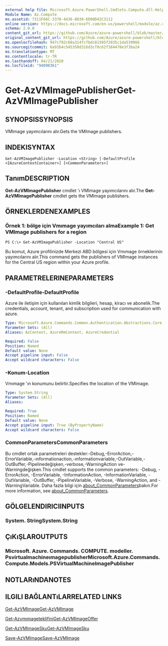 ```yaml
---
external help file: Microsoft.Azure.PowerShell.Cmdlets.Compute.dll-Help.xml
Module Name: Az.Compute
ms.assetid: 7311F66C-3370-4436-8030-6D98D42C3112
online version: https://docs.microsoft.com/en-us/powershell/module/az.compute/get-azvmimagepublisher
schema: 2.0.0
content_git_url: https://github.com/Azure/azure-powershell/blob/master/src/Compute/Compute/help/Get-AzVMImagePublisher.md
original_content_git_url: https://github.com/Azure/azure-powershell/blob/master/src/Compute/Compute/help/Get-AzVMImagePublisher.md
ms.openlocfilehash: 947c792c68a314fcfbdc81595f2035c1da539966
ms.sourcegitcommit: 6a91b4c545350d316d3cf8c62f384478e3f3ba24
ms.translationtype: MT
ms.contentlocale: tr-TR
ms.lasthandoff: 04/21/2020
ms.locfileid: "94098361"
---
```

# <span data-ttu-id="609c6-101">Get-AzVMImagePublisher</span><span class="sxs-lookup"><span data-stu-id="609c6-101">Get-AzVMImagePublisher</span></span>

## <span data-ttu-id="609c6-102">SYNOPSIS</span><span class="sxs-lookup"><span data-stu-id="609c6-102">SYNOPSIS</span></span>
<span data-ttu-id="609c6-103">VMImage yayımcılarını alır.</span><span class="sxs-lookup"><span data-stu-id="609c6-103">Gets the VMImage publishers.</span></span>

## <span data-ttu-id="609c6-104">INDEKI</span><span class="sxs-lookup"><span data-stu-id="609c6-104">SYNTAX</span></span>

```
Get-AzVMImagePublisher -Location <String> [-DefaultProfile <IAzureContextContainer>] [<CommonParameters>]
```

## <span data-ttu-id="609c6-105">Tanım</span><span class="sxs-lookup"><span data-stu-id="609c6-105">DESCRIPTION</span></span>
<span data-ttu-id="609c6-106">**Get-AzVMImagePublisher** cmdlet 'ı VMImage yayımcılarını alır.</span><span class="sxs-lookup"><span data-stu-id="609c6-106">The **Get-AzVMImagePublisher** cmdlet gets the VMImage publishers.</span></span>

## <span data-ttu-id="609c6-107">ÖRNEKLERDEN</span><span class="sxs-lookup"><span data-stu-id="609c6-107">EXAMPLES</span></span>

### <span data-ttu-id="609c6-108">Örnek 1: bölge için Vmımage yayımcıları alma</span><span class="sxs-lookup"><span data-stu-id="609c6-108">Example 1: Get VMImage publishers for a region</span></span>
```
PS C:\> Get-AzVMImagePublisher -Location "Central US"
```

<span data-ttu-id="609c6-109">Bu komut, Azure profilinizde Merkezi ABD bölgesi için Vmımage örneklerinin yayımcılarını alır.</span><span class="sxs-lookup"><span data-stu-id="609c6-109">This command gets the publishers of VMImage instances for the Central US region within your Azure profile.</span></span>

## <span data-ttu-id="609c6-110">PARAMETRELERINE</span><span class="sxs-lookup"><span data-stu-id="609c6-110">PARAMETERS</span></span>

### <span data-ttu-id="609c6-111">-DefaultProfile</span><span class="sxs-lookup"><span data-stu-id="609c6-111">-DefaultProfile</span></span>
<span data-ttu-id="609c6-112">Azure ile iletişim için kullanılan kimlik bilgileri, hesap, kiracı ve abonelik.</span><span class="sxs-lookup"><span data-stu-id="609c6-112">The credentials, account, tenant, and subscription used for communication with azure.</span></span>

```yaml
Type: Microsoft.Azure.Commands.Common.Authentication.Abstractions.Core.IAzureContextContainer
Parameter Sets: (All)
Aliases: AzContext, AzureRmContext, AzureCredential

Required: False
Position: Named
Default value: None
Accept pipeline input: False
Accept wildcard characters: False
```

### <span data-ttu-id="609c6-113">-Konum</span><span class="sxs-lookup"><span data-stu-id="609c6-113">-Location</span></span>
<span data-ttu-id="609c6-114">Vmımage 'ın konumunu belirtir.</span><span class="sxs-lookup"><span data-stu-id="609c6-114">Specifies the location of the VMImage.</span></span>

```yaml
Type: System.String
Parameter Sets: (All)
Aliases:

Required: True
Position: Named
Default value: None
Accept pipeline input: True (ByPropertyName)
Accept wildcard characters: False
```

### <span data-ttu-id="609c6-115">CommonParameters</span><span class="sxs-lookup"><span data-stu-id="609c6-115">CommonParameters</span></span>
<span data-ttu-id="609c6-116">Bu cmdlet ortak parametreleri destekler:-Debug,-ErrorAction,-ErrorVariable,-ınformationaction,-ınformationvariable,-OutVariable,-OutBuffer,-Pipelinedeğişken,-verbose,-WarningAction ve-Warningdeğişken.</span><span class="sxs-lookup"><span data-stu-id="609c6-116">This cmdlet supports the common parameters: -Debug, -ErrorAction, -ErrorVariable, -InformationAction, -InformationVariable, -OutVariable, -OutBuffer, -PipelineVariable, -Verbose, -WarningAction, and -WarningVariable.</span></span> <span data-ttu-id="609c6-117">Daha fazla bilgi için [about_CommonParameters](http://go.microsoft.com/fwlink/?LinkID=113216)bakın.</span><span class="sxs-lookup"><span data-stu-id="609c6-117">For more information, see [about_CommonParameters](http://go.microsoft.com/fwlink/?LinkID=113216).</span></span>

## <span data-ttu-id="609c6-118">GÖLGELENDIRICI</span><span class="sxs-lookup"><span data-stu-id="609c6-118">INPUTS</span></span>

### <span data-ttu-id="609c6-119">System. String</span><span class="sxs-lookup"><span data-stu-id="609c6-119">System.String</span></span>

## <span data-ttu-id="609c6-120">ÇıKıŞLAR</span><span class="sxs-lookup"><span data-stu-id="609c6-120">OUTPUTS</span></span>

### <span data-ttu-id="609c6-121">Microsoft. Azure. Commands. COMPUTE. modeller. Psvirtualmachineımagepublisher</span><span class="sxs-lookup"><span data-stu-id="609c6-121">Microsoft.Azure.Commands.Compute.Models.PSVirtualMachineImagePublisher</span></span>

## <span data-ttu-id="609c6-122">NOTLARıNDA</span><span class="sxs-lookup"><span data-stu-id="609c6-122">NOTES</span></span>

## <span data-ttu-id="609c6-123">ILGILI BAĞLANTıLAR</span><span class="sxs-lookup"><span data-stu-id="609c6-123">RELATED LINKS</span></span>

[<span data-ttu-id="609c6-124">Get-AzVMImage</span><span class="sxs-lookup"><span data-stu-id="609c6-124">Get-AzVMImage</span></span>](./Get-AzVMImage.md)

[<span data-ttu-id="609c6-125">Get-Azvmımageteklifini</span><span class="sxs-lookup"><span data-stu-id="609c6-125">Get-AzVMImageOffer</span></span>](./Get-AzVMImageOffer.md)

[<span data-ttu-id="609c6-126">Get-AzVMImageSku</span><span class="sxs-lookup"><span data-stu-id="609c6-126">Get-AzVMImageSku</span></span>](./Get-AzVMImageSku.md)

[<span data-ttu-id="609c6-127">Save-AzVMImage</span><span class="sxs-lookup"><span data-stu-id="609c6-127">Save-AzVMImage</span></span>](./Save-AzVMImage.md)



